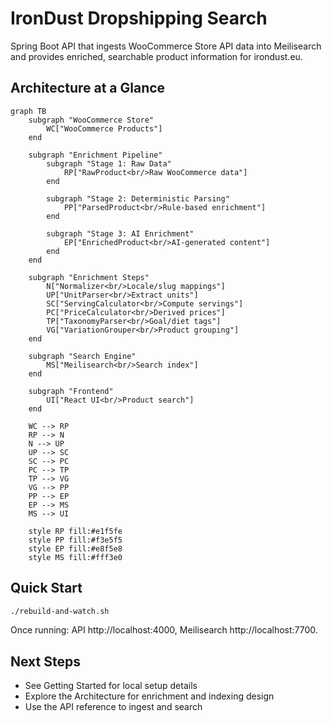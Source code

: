 # IronDust Dropshipping Search

Spring Boot API that ingests WooCommerce Store API data into Meilisearch and provides enriched, searchable product information for irondust.eu.

## Architecture at a Glance

```mermaid
graph TB
    subgraph "WooCommerce Store"
        WC["WooCommerce Products"]
    end

    subgraph "Enrichment Pipeline"
        subgraph "Stage 1: Raw Data"
            RP["RawProduct<br/>Raw WooCommerce data"]
        end

        subgraph "Stage 2: Deterministic Parsing"
            PP["ParsedProduct<br/>Rule-based enrichment"]
        end

        subgraph "Stage 3: AI Enrichment"
            EP["EnrichedProduct<br/>AI-generated content"]
        end
    end

    subgraph "Enrichment Steps"
        N["Normalizer<br/>Locale/slug mappings"]
        UP["UnitParser<br/>Extract units"]
        SC["ServingCalculator<br/>Compute servings"]
        PC["PriceCalculator<br/>Derived prices"]
        TP["TaxonomyParser<br/>Goal/diet tags"]
        VG["VariationGrouper<br/>Product grouping"]
    end

    subgraph "Search Engine"
        MS["Meilisearch<br/>Search index"]
    end

    subgraph "Frontend"
        UI["React UI<br/>Product search"]
    end

    WC --> RP
    RP --> N
    N --> UP
    UP --> SC
    SC --> PC
    PC --> TP
    TP --> VG
    VG --> PP
    PP --> EP
    EP --> MS
    MS --> UI

    style RP fill:#e1f5fe
    style PP fill:#f3e5f5
    style EP fill:#e8f5e8
    style MS fill:#fff3e0
```

## Quick Start

```bash
./rebuild-and-watch.sh
```

Once running: API http://localhost:4000, Meilisearch http://localhost:7700.

## Next Steps

- See Getting Started for local setup details
- Explore the Architecture for enrichment and indexing design
- Use the API reference to ingest and search


